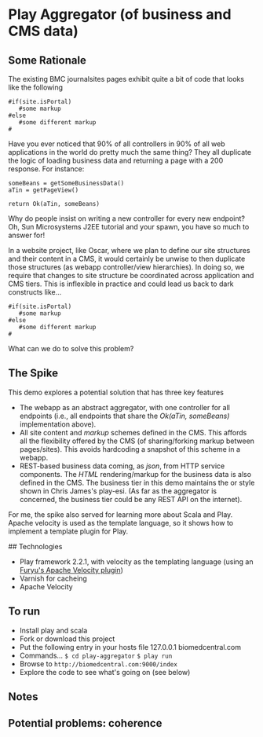 # Play Aggregator (of business and CMS data) 

## Some Rationale

The existing BMC journalsites pages exhibit quite a bit of code that looks like the following
 
    #if(site.isPortal)
       #some markup
    #else
       #some different markup
    #

Have you ever noticed that 90% of all controllers in 90% of all web applications in the world do pretty much the same thing?
They all duplicate the logic of loading business data and returning a page with a 200 response. For instance:

    someBeans = getSomeBusinessData()
    aTin = getPageView()
   
    return Ok(aTin, someBeans)
   

Why do people insist on writing a new controller for every new endpoint? Oh, Sun Microsystems J2EE tutorial and your spawn, 
you have so much to answer for!

In a website project, like Oscar, where we plan to define our site structures and their content in a CMS,
it would certainly be unwise to then duplicate those structures (as webapp controller/view hierarchies). In doing
so, we require that changes to site structure be coordinated across application and CMS tiers. 
This is inflexible in practice and could lead us back to dark constructs like...

    #if(site.isPortal)
       #some markup
    #else
       #some different markup
    #
    
What can we do to solve this problem?

## The Spike

This demo explores a potential solution that has three key features

- The webapp as an abstract aggregator, with one controller for all endpoints (i.e., all endpoints that share the
_Ok(aTin, someBeans)_ implementation above).
- All site content and *markup* schemes defined in the CMS. This affords all the flexibility offered by the CMS (of sharing/forking markup 
between pages/sites). This avoids hardcoding a snapshot of this scheme in a webapp.
- REST-based business data coming, as *json*, from HTTP service components. The *HTML* rendering/markup for the business data is also defined in the CMS.
The business tier in this demo maintains the <esi> or <html> style shown in Chris James's play-esi. (As far as the aggregator is 
concerned, the business tier could be any REST API on the internet).

For me, the spike also served for learning more about Scala and Play. Apache velocity is used as the template language,
so it shows how to implement a template plugin for Play.  

## Technologies

- Play framework 2.2.1, with velocity as the templating language (using an [Furyu's Apache Velocity plugin](https://github.com/Furyu/play-velocity-plugin))
- Varnish for cacheing
- Apache Velocity

## To run

- Install play and scala
- Fork or download this project
- Put the following entry in your hosts file
    127.0.0.1		biomedcentral.com
- Commands...
`$ cd play-aggregator`
`$ play run`
- Browse to
`http://biomedcentral.com:9000/index`
- Explore the code to see what's going on (see below)

## Notes

## Potential problems: coherence



